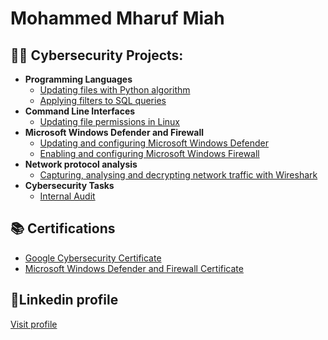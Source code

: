 <h1>Mohammed Mharuf Miah

<h2>👨‍💻 Cybersecurity Projects:</h2>

- <b>Programming Languages</b>
  - [Updating files with Python algorithm](https://github.com/mharuf/Updating-files-with-Python)
  - [Applying filters to SQL queries](https://github.com/mharuf/Applying-filters-to-SQL-queries)
- <b>Command Line Interfaces</b>
  - [Updating file permissions in Linux](https://github.com/mharuf/Updating-file-permissions-in-Linux)
- <b>Microsoft Windows Defender and Firewall</b>
  - [Updating and configuring Microsoft Windows Defender](https://github.com/mharuf/Updating-and-configuring-Windows-Defender-Antivirus)
  - [Enabling and configuring Microsoft Windows Firewall](https://github.com/mharuf/Enabling-and-configuring-Windows-Firewall)
- <b>Network protocol analysis</b>
  - [Capturing, analysing and decrypting network traffic with Wireshark](https://github.com/mharuf/Capturing-and-analysing-network-traffic-with-Wireshark)
- <b>Cybersecurity Tasks</b>
  - [Internal Audit](https://github.com/mharuf/Internal-audit)

<h2>📚 Certifications</h2>

 - [Google Cybersecurity Certificate](https://github.com/mharuf/Google-Certificate)
 - [Microsoft Windows Defender and Firewall Certificate](https://github.com/mharuf/Microsoft-Windows-Defender-and-Firewall-Certificate)

<h2>🔗Linkedin profile</h2>

[Visit profile](https://www.linkedin.com/in/mohammed-mharuf-miah/)
